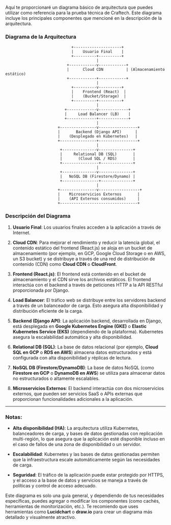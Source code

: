 Aquí te proporcionaré un diagrama básico de arquitectura que puedes utilizar como referencia para la prueba técnica de Craftech. Este diagrama incluye los principales componentes que mencioné en la descripción de la arquitectura.

### Diagrama de la Arquitectura

```
                             +---------------------+
                             |    Usuario Final    |
                             +----------+----------+
                                        |
                           +------------v------------+
                           |      Cloud CDN          | (Almacenamiento estático)
                           +------------+------------+
                                        |
                             +----------v----------+
                             |    Frontend (React)  |
                             |    (Bucket/Storage)  |
                             +----------+----------+
                                        |
                          +-------------v-------------+
                          |     Load Balancer (LB)    |
                          +-------------+-------------+
                                        |
                       +----------------v-----------------+
                       |       Backend (Django API)      |
                       |    (Desplegado en Kubernetes)   |
                       +----------------+-----------------+
                                        |
                        +---------------v---------------+
                        |     Relational DB (SQL)       |
                        |       (Cloud SQL / RDS)       |
                        +----------------+--------------+
                                        |
                        +---------------v---------------+
                        |   NoSQL DB (Firestore/Dynamo) |
                        +----------------+--------------+
                                        |
                       +----------------v------------------+
                       |    Microservicios Externos       |
                       |    (API Externos consumidos)     |
                       +----------------------------------+
```

### Descripción del Diagrama

1. **Usuario Final**: Los usuarios finales acceden a la aplicación a través de Internet.
   
2. **Cloud CDN**: Para mejorar el rendimiento y reducir la latencia global, el contenido estático del frontend (React.js) se aloja en un bucket de almacenamiento (por ejemplo, en GCP, Google Cloud Storage o en AWS, un S3 bucket) y se distribuye a través de una red de distribución de contenido (CDN) como **Cloud CDN** o **CloudFront**.

3. **Frontend (React.js)**: El frontend está contenido en el bucket de almacenamiento y el CDN sirve los archivos estáticos. El frontend interactúa con el backend a través de peticiones HTTP a la API RESTful proporcionada por Django.

4. **Load Balancer**: El tráfico web se distribuye entre los servidores backend a través de un balanceador de carga. Esto asegura alta disponibilidad y distribución eficiente de la carga.

5. **Backend (Django API)**: La aplicación backend, desarrollada en Django, está desplegada en **Google Kubernetes Engine (GKE)** o **Elastic Kubernetes Service (EKS)** (dependiendo de la plataforma). Kubernetes asegura la escalabilidad automática y alta disponibilidad.

6. **Relational DB (SQL)**: La base de datos relacional (por ejemplo, **Cloud SQL en GCP** o **RDS en AWS**) almacena datos estructurados y está configurada con alta disponibilidad y réplicas de lectura.

7. **NoSQL DB (Firestore/DynamoDB)**: La base de datos NoSQL (como **Firestore en GCP** o **DynamoDB en AWS**) se utiliza para almacenar datos no estructurados o altamente escalables.

8. **Microservicios Externos**: El backend interactúa con dos microservicios externos, que pueden ser servicios SaaS o APIs externas que proporcionan funcionalidades adicionales a la aplicación.

---

### Notas:
- **Alta disponibilidad (HA)**: La arquitectura utiliza Kubernetes, balanceadores de carga, y bases de datos gestionadas con replicación multi-región, lo que asegura que la aplicación esté disponible incluso en el caso de fallos de una zona de disponibilidad o un servidor.
  
- **Escalabilidad**: Kubernetes y las bases de datos gestionadas permiten que la infraestructura escale automáticamente según las necesidades de carga.

- **Seguridad**: El tráfico de la aplicación puede estar protegido por HTTPS, y el acceso a la base de datos y servicios se maneja a través de políticas y control de acceso adecuado.

Este diagrama es solo una guía general, y dependiendo de tus necesidades específicas, puedes agregar o modificar los componentes (como cachés, herramientas de monitorización, etc.). Te recomiendo que uses herramientas como **Lucidchart** o **draw.io** para crear un diagrama más detallado y visualmente atractivo.